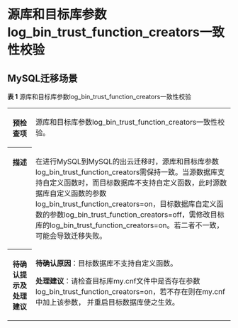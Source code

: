 # 源库和目标库参数log\_bin\_trust\_function\_creators一致性校验<a name="drs_11_0227"></a>

## MySQL迁移场景<a name="section1238917511343"></a>

**表 1**  源库和目标库参数log\_bin\_trust\_function\_creators一致性校验

<a name="table1027815019274"></a>
<table><tbody><tr id="row162799012715"><th class="firstcol" valign="top" width="11%" id="mcps1.2.3.1.1"><p id="p92793032716"><a name="p92793032716"></a><a name="p92793032716"></a><strong id="b427910052715"><a name="b427910052715"></a><a name="b427910052715"></a>预检查项</strong></p>
</th>
<td class="cellrowborder" valign="top" width="89%" headers="mcps1.2.3.1.1 "><p id="p7279003272"><a name="p7279003272"></a><a name="p7279003272"></a>源库和目标库参数log_bin_trust_function_creators一致性校验。</p>
</td>
</tr>
<tr id="row1627919072710"><th class="firstcol" valign="top" width="11%" id="mcps1.2.3.2.1"><p id="p9279100192710"><a name="p9279100192710"></a><a name="p9279100192710"></a><strong id="b1927950162716"><a name="b1927950162716"></a><a name="b1927950162716"></a>描述</strong></p>
</th>
<td class="cellrowborder" valign="top" width="89%" headers="mcps1.2.3.2.1 "><p id="p19279203274"><a name="p19279203274"></a><a name="p19279203274"></a>在进行MySQL到MySQL的出云迁移时，源库和目标库参数log_bin_trust_function_creators需保持一致。当源数据库支持自定义函数时，而目标数据库不支持自定义函数，此时源数据库自定义函数的参数log_bin_trust_function_creators=on，目标数据库自定义函数的参数log_bin_trust_function_creators=off，需修改目标库的log_bin_trust_function_creators=on。若二者不一致，可能会导致迁移失败。</p>
</td>
</tr>
<tr id="row162791072715"><th class="firstcol" valign="top" width="11%" id="mcps1.2.3.3.1"><p id="p1927940142715"><a name="p1927940142715"></a><a name="p1927940142715"></a><strong id="b1628050192711"><a name="b1628050192711"></a><a name="b1628050192711"></a>待确认提示及<strong id="b72805016275"><a name="b72805016275"></a><a name="b72805016275"></a>处理建议</strong></strong></p>
</th>
<td class="cellrowborder" valign="top" width="89%" headers="mcps1.2.3.3.1 "><p id="p128060162710"><a name="p128060162710"></a><a name="p128060162710"></a><strong id="b1328017017279"><a name="b1328017017279"></a><a name="b1328017017279"></a>待确认原因</strong>：目标数据库不支持自定义函数。</p>
<p id="p228018015279"><a name="p228018015279"></a><a name="p228018015279"></a><strong id="b1128060152712"><a name="b1128060152712"></a><a name="b1128060152712"></a>处理建议</strong>：请检查目标库my.cnf文件中是否存在参数log_bin_trust_function_creators=on，若不存在则在my.cnf中加上该参数， 并重启目标数据库使之生效。</p>
</td>
</tr>
</tbody>
</table>

